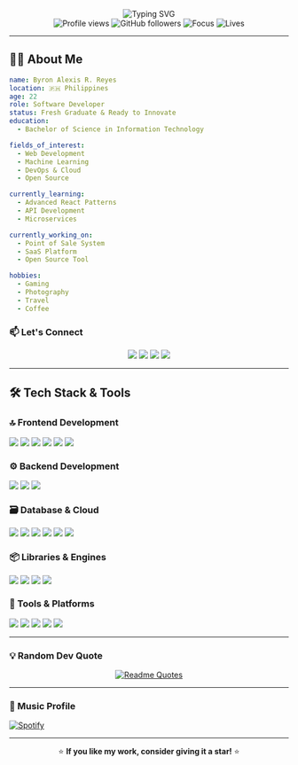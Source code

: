 <div align="center">
  <img src="https://readme-typing-svg.herokuapp.com?font=Fira+Code&size=32&duration=2800&pause=2000&color=A9FEF7&center=true&vCenter=true&width=940&lines=Hey!+I'm+%5BByron+Alexis+R.+Reyes%5D+%F0%9F%91%8B;Software+Developer+%F0%9F%9A%80;22+years+old+%F0%9F%8C%9F;Fresh+graduate+%F0%9F%94%8D" alt="Typing SVG" />
</div>

<div align="center">
  <img src="https://komarev.com/ghpvc/?username=yro-dev&color=0e75b6&style=for-the-badge" alt="Profile views" />
  <img src="https://img.shields.io/github/followers/yro-dev?label=Followers&style=for-the-badge&color=blue" alt="GitHub followers" />
  <img src="https://img.shields.io/badge/Focus-Full%20Stack-brightgreen?style=for-the-badge" alt="Focus" />
  <img src="https://img.shields.io/badge/Lives-Philippines-success?style=for-the-badge" alt="Lives" />
</div>

---

## 🙋‍♂️ About Me

```yaml
name: Byron Alexis R. Reyes
location: 🇵🇭 Philippines
age: 22
role: Software Developer
status: Fresh Graduate & Ready to Innovate
education:
  - Bachelor of Science in Information Technology

fields_of_interest:
  - Web Development
  - Machine Learning
  - DevOps & Cloud
  - Open Source

currently_learning:
  - Advanced React Patterns
  - API Development
  - Microservices

currently_working_on:
  - Point of Sale System
  - SaaS Platform
  - Open Source Tool

hobbies:
  - Gaming
  - Photography
  - Travel
  - Coffee
```

### 📫 Let's Connect

<p align="center">
  <a href="mailto:reyesbyron0503@gmail.com"><img src="https://img.shields.io/badge/Email-D14836?style=for-the-badge&logo=gmail&logoColor=white" /></a>
  <a href="https://yro-dev.vercel.app/"><img src="https://img.shields.io/badge/Portfolio-FF5722?style=for-the-badge&logo=todoist&logoColor=white" /></a>
  <a href="https://www.linkedin.com/in/byronreyesr/"><img src="https://img.shields.io/badge/LinkedIn-0077B5?style=for-the-badge&logo=linkedin&logoColor=white" /></a>
  <a href="https://facebook.com/yourprofile"><img src="https://img.shields.io/badge/Facebook-1877F2?style=for-the-badge&logo=facebook&logoColor=white" /></a>
</p>

---

## 🛠️ Tech Stack & Tools

### 🔝 Frontend Development

<p>
  <img src="https://img.shields.io/badge/HTML5-E34F26?style=for-the-badge&logo=html5&logoColor=white" />
  <img src="https://img.shields.io/badge/CSS3-1572B6?style=for-the-badge&logo=css3&logoColor=white" />
  <img src="https://img.shields.io/badge/JavaScript-F7DF1E?style=for-the-badge&logo=javascript&logoColor=black" />
  <img src="https://img.shields.io/badge/TypeScript-007ACC?style=for-the-badge&logo=typescript&logoColor=white" />
  <img src="https://img.shields.io/badge/React-20232A?style=for-the-badge&logo=react&logoColor=61DAFB" />
  <img src="https://img.shields.io/badge/Tailwind_CSS-38B2AC?style=for-the-badge&logo=tailwind-css&logoColor=white" />
</p>

### ⚙️ Backend Development

<p>
  <img src="https://img.shields.io/badge/Node.js-43853D?style=for-the-badge&logo=node.js&logoColor=white" />
  <img src="https://img.shields.io/badge/Express.js-404D59?style=for-the-badge&logo=express&logoColor=white" />
  <img src="https://img.shields.io/badge/ASP.NET-512BD4?style=for-the-badge&logo=dotnet&logoColor=white" />
</p>

### 🗃️ Database & Cloud

<p>
  <img src="https://img.shields.io/badge/MongoDB-4EA94B?style=for-the-badge&logo=mongodb&logoColor=white" />
  <img src="https://img.shields.io/badge/PostgreSQL-316192?style=for-the-badge&logo=postgresql&logoColor=white" />
  <img src="https://img.shields.io/badge/MySQL-00758F?style=for-the-badge&logo=mysql&logoColor=white" />
  <img src="https://img.shields.io/badge/Microsoft%20Access-A4373A?style=for-the-badge&logo=microsoft-access&logoColor=white" />
  <img src="https://img.shields.io/badge/Firebase-FFCA28?style=for-the-badge&logo=firebase&logoColor=black" />
  <img src="https://img.shields.io/badge/Supabase-3ECF8E?style=for-the-badge&logo=supabase&logoColor=white" />
</p>

### 📦 Libraries & Engines

<p>
  <img src="https://img.shields.io/badge/Axios-5A29E4?style=for-the-badge&logo=axios&logoColor=white" />
  <img src="https://img.shields.io/badge/Bootstrap-7952B3?style=for-the-badge&logo=bootstrap&logoColor=white" />
  <img src="https://img.shields.io/badge/Unreal%20Engine-0E1128?style=for-the-badge&logo=unrealengine&logoColor=white" />
  <img src="https://img.shields.io/badge/Lua-2C2D72?style=for-the-badge&logo=lua&logoColor=white" />
</p>

### 🔧 Tools & Platforms

<p>
  <img src="https://img.shields.io/badge/Git-F05032?style=for-the-badge&logo=git&logoColor=white" />
  <img src="https://img.shields.io/badge/GitHub-100000?style=for-the-badge&logo=github&logoColor=white" />
  <img src="https://img.shields.io/badge/VS_Code-0078D4?style=for-the-badge&logo=visual%20studio%20code&logoColor=white" />
  <img src="https://img.shields.io/badge/Figma-F24E1E?style=for-the-badge&logo=figma&logoColor=white" />
  <img src="https://img.shields.io/badge/Linux-FCC624?style=for-the-badge&logo=linux&logoColor=black" />
</p>

---

### 💡 Random Dev Quote

<p align="center">
  <a href="https://github.com/piyushsuthar/github-readme-quotes">
    <img src="https://quotes-github-readme.vercel.app/api?type=horizontal&theme=dracula" alt="Readme Quotes" />
  </a>
</p>

---
### 🎵 Music Profile

[![Spotify](https://img.shields.io/badge/Spotify-1ED760?style=for-the-badge\&logo=spotify\&logoColor=white)](https://open.spotify.com/user/mxkkqbwkj3022157hdhj9h37m)

---



<p align="center">
  ⭐️ <strong>If you like my work, consider giving it a star!</strong> ⭐️
</p>
